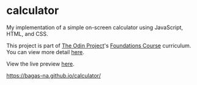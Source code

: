 # calculator

My implementation of a simple on-screen calculator using JavaScript, HTML, and CSS.

This project is part of [The Odin Project](https://www.theodinproject.com/)'s [Foundations Course](https://www.theodinproject.com/paths/foundations/courses/foundations) curriculum. You can view more detail [here](https://www.theodinproject.com/lessons/foundations-calculator).

View the live preview [here](https://bagas-na.github.io/calculator/).

https://bagas-na.github.io/calculator/
